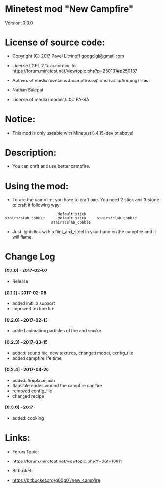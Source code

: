 Minetest mod "New Campfire"
======================
Version: 0.3.0

# License of source code:
- Copyright (C) 2017 Pavel Litvinoff <googolgl@gmail.com>
- License LGPL 2.1+ according to https://forum.minetest.net/viewtopic.php?p=250137#p250137

- Authors of media (contained_campfire.obj) and (campfire.png) files:
- Nathan Salapat

- License of media (models): CC BY-SA

# Notice:
- This mod is only useable with Minetest 0.4.15-dev or above!

# Description:
- You can craft and use better campfire.

# Using the mod:
- To use the campfire, you have to craft one. You need 2 stick and 3 stone to craft it following way:
```
                        default:stick
stairs:slab_cobble      default:stick     stairs:slab_cobble
                     stairs:slab_cobble
```
- Just rightclick with a flint_and_steel in your hand on the campfire and it will flame.

# Change Log
#### [0.1.0] - 2017-02-07
- Release

#### [0.1.1] - 2017-02-08
- added initllib support
- improved texture fire

#### [0.2.0] - 2017-02-13
- added animation particles of fire and smoke

#### [0.2.3] - 2017-03-15
- added: sound file, new textures, changed model, config_file
- added campfire life time

#### [0.2.4] - 2017-04-20
- added: fireplace, ash
- flamable nodes around the campfire can fire
- removed config_file
- changed recipe

#### [0.3.0] - 2017-
- added: cooking


# Links:
- Forum Topic:
- <https://forum.minetest.net/viewtopic.php?f=9&t=16611>

- Bitbucket:
- <https://bitbucket.org/g00g01/new_campfire>
